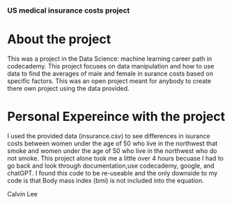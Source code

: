 ### US medical insurance costs project

# About the project
This was a project in the Data Science: machine learning career path in codecademy. This project focuses on data manipulation and how to use data to find the averages of male and female in surance costs based on specific factors. This was an open project meant for anybody to create there own project using the data provided.

# Personal Expereince with the project
I used the provided data (insurance.csv) to see differences in isurance costs between women under the age of 50 who live in the northwest that smoke and women under the age of 50 who live in the northwest who do 
not smoke. This project alone took me a little over 4 hours becuase I had to go back and look through documentation,use codecademy, google, and chatGPT. I found this code to be re-useable and the only downside to my code is that Body mass index (bmi) is not included into the equation. 




Calvin Lee
